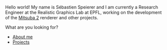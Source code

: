 Hello world! My name is Sébastien Speierer and I am currently a Research Engineer at the Realistic Graphics Lab at EPFL, working on the development of the [Mitsuba 2](https://www.mitsuba-renderer.org/) renderer and other projects.

What are you looking for?

- [About me](about.md)
- [Projects](projects.md)
<!-- - [Blog](post_01.md) -->
